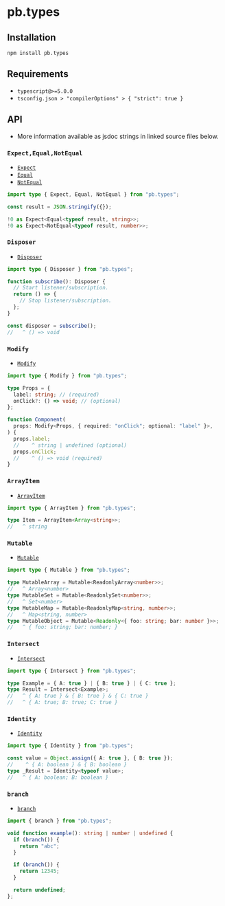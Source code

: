 # pb.types

## Installation

```shell
npm install pb.types
```

## Requirements

- `typescript@>=5.0.0`
- `tsconfig.json > "compilerOptions" > { "strict": true }`

## API

- More information available as jsdoc strings in linked source files below.

### `Expect,Equal,NotEqual`

- [`Expect`](./src/expect.ts)
- [`Equal`](./src/equal.ts)
- [`NotEqual`](./src/not-equal.ts)


```ts
import type { Expect, Equal, NotEqual } from "pb.types";

const result = JSON.stringify({});

!0 as Expect<Equal<typeof result, string>>;
!0 as Expect<NotEqual<typeof result, number>>;
```


### `Disposer`

- [`Disposer`](./src/disposer.ts)


```ts
import type { Disposer } from "pb.types";

function subscribe(): Disposer {
  // Start listener/subscription.
  return () => {
    // Stop listener/subscription.
  };
}

const disposer = subscribe();
//   ^ () => void
```


### `Modify`

- [`Modify`](./src/modify.ts)


```ts
import type { Modify } from "pb.types";

type Props = {
  label: string; // (required)
  onClick?: () => void; // (optional)
};

function Component(
  props: Modify<Props, { required: "onClick"; optional: "label" }>,
) {
  props.label;
  //    ^ string | undefined (optional)
  props.onClick;
  //    ^ () => void (required)
}
```


### `ArrayItem`

- [`ArrayItem`](./src/array-item.ts)


```ts
import type { ArrayItem } from "pb.types";

type Item = ArrayItem<Array<string>>;
//   ^ string
```


### `Mutable`

- [`Mutable`](./src/mutable.ts)


```ts
import type { Mutable } from "pb.types";

type MutableArray = Mutable<ReadonlyArray<number>>;
//   ^ Array<number>
type MutableSet = Mutable<ReadonlySet<number>>;
//   ^ Set<number>
type MutableMap = Mutable<ReadonlyMap<string, number>>;
//   ^ Map<string, number>
type MutableObject = Mutable<Readonly<{ foo: string; bar: number }>>;
//   ^ { foo: string; bar: number; }
```


### `Intersect`

- [`Intersect`](./src/intersect.ts)


```ts
import type { Intersect } from "pb.types";

type Example = { A: true } | { B: true } | { C: true };
type Result = Intersect<Example>;
//   ^ { A: true } & { B: true } & { C: true }
//   ^ { A: true; B: true; C: true }
```


### `Identity`

- [`Identity`](./src/identity.ts)


```ts
import type { Identity } from "pb.types";

const value = Object.assign({ A: true }, { B: true });
//    ^ { A: boolean } & { B: boolean }
type _Result = Identity<typeof value>;
//   ^ { A: boolean; B: boolean }
```


### `branch`

- [`branch`](./src/branch.ts)


```ts
import { branch } from "pb.types";

void function example(): string | number | undefined {
  if (branch()) {
    return "abc";
  }

  if (branch()) {
    return 12345;
  }

  return undefined;
};
```

